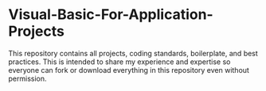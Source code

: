 # Visual-Basic-For-Application-Projects
This repository contains all projects, coding standards, boilerplate, and best practices. This is intended to share my experience and expertise so everyone can fork or download everything in this repository even without permission.
